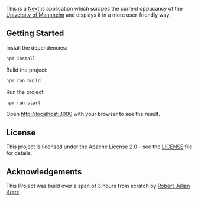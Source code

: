 This is a [Next.js](https://nextjs.org/) application which scrapes the current oppucancy of the [University of Mannheim](https://www.bib.uni-mannheim.de/standorte/freie-sitzplaetze/) and displays it in a more user-friendly way.

## Getting Started

Install the dependencies:

```bash
npm install
```

Build the project:

```bash
npm run build
```

Run the project:

```bash
npm run start
```

Open [http://localhost:3000](http://localhost:3000) with your browser to see the result.

## License

This project is licensed under the Apache License 2.0 - see the [LICENSE](LICENSE) file for details.

## Acknowledgements

This Project was build over a span of 3 hours from scratch by [Robert Julian Kratz](https://rjks.us)
